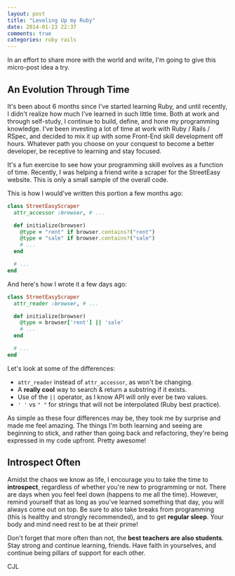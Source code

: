 ```yaml
---
layout: post
title: "Leveling Up my Ruby"
date: 2014-01-23 22:37
comments: true
categories: ruby rails
---
```


In an effort to share more with the world and write, I'm going to give this micro-post idea a try.

## An Evolution Through Time

It's been about 6 months since I've started learning Ruby, and until recently, I didn't realize how much I've learned in such little time. Both at work and through self-study, I continue to build, define, and hone my programming knowledge. I've been investing a lot of time at work with Ruby / Rails / RSpec, and decided to mix it up with some Front-End skill development off hours. Whatever path you choose on your conquest to become a better developer, be receptive to learning and stay focused.

It's a fun exercise to see how your programming skill evolves as a function of time. Recently, I was helping a friend write a scraper for the StreetEasy website. This is only a small sample of the overall code.

This is how I would've written this portion a few months ago:

```ruby
class StreetEasyScraper
  attr_accessor :browser, # ...

  def initialize(browser)
  	@type = "rent" if browser.contains?("rent")
  	@type = "sale" if browser.contains?("sale")
    # ...
  end

  # ...
end

```

And here's how I wrote it a few days ago:

```ruby
class StreetEasyScraper
  attr_reader :browser, # ...

  def initialize(browser)
    @type = browser['rent'] || 'sale'
    # ...
  end

  # ...
end
```

Let's look at some of the differences:

- `attr_reader` instead of `attr_accessor`, as won't be changing.
- A **really cool** way to search & return a substring if it exists.
- Use of the `||` operator, as I know API will only ever be two values.
- `' '` vs `" "` for strings that will not be interpolated (Ruby best practice).

As simple as these four differences may be, they took me by surprise and made me feel amazing. The things I'm both learning and seeing are beginning to stick, and rather than going back and refactoring, they're being expressed in my code upfront. Pretty awesome!

## Introspect Often

Amidst the chaos we know as life, I encourage you to take the time to **introspect**, regardless of whether you're new to programming or not. There are days when you feel feel down (happens to me all the time). However, remind yourself that as long as you've learned something that day, you will always come out on top. Be sure to also take breaks from programming (this is healthy and strongly recommended), and to get **regular sleep**. Your body and mind need rest to be at their prime!

Don't forget that more often than not, the **best teachers are also students**. Stay strong and continue learning, friends. Have faith in yourselves, and continue being pillars of support for each other.

CJL